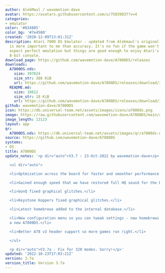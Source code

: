 ```yaml
---
author: AlekMaul / wavemotion-dave
avatar: https://avatars.githubusercontent.com/u/75039837?v=4
categories:
- emulator
color: '#834885'
color_bg: '#7e4580'
created: '2020-12-09T13:01:31Z'
description: Atari 7800 DS Emulator - updated from Alekmaul's original. Playability
  is more important to me than accuracy. It's no fun if the game won't run. So don't
  expect perfect emulation but things are good enough to enjoy Atari's last major
  8-bit console.
download_page: https://github.com/wavemotion-dave/A7800DS/releases
downloads:
  A7800DS.nds:
    size: 397824
    size_str: 388 KiB
    url: https://github.com/wavemotion-dave/A7800DS/releases/download/3.7a/A7800DS.nds
  README.md:
    size: 18612
    size_str: 18 KiB
    url: https://github.com/wavemotion-dave/A7800DS/releases/download/3.7a/README.md
github: wavemotion-dave/A7800DS
icon: https://db.universal-team.net/assets/images/icons/a7800ds.png
image: https://raw.githubusercontent.com/wavemotion-dave/A7800DS/main/arm9/gfx/bgTop.png
image_length: 13123
layout: app
qr:
  A7800DS.nds: https://db.universal-team.net/assets/images/qr/a7800ds-nds.png
source: https://github.com/wavemotion-dave/A7800DS
systems:
- DS
title: A7800DS
update_notes: '<p dir="auto">V3.7 : 23-Oct-2022 by wavemotion-dave</p>

  <ul dir="auto">

  <li>Optmization across the board for faster and smoother performance.</li>

  <li>Gained enough speed that we have restored full HQ sound for the DS-Lite.</li>

  <li>bonQ fixed graphical glitches.</li>

  <li>Keystone Koppers fixed graphical glitches.</li>

  <li>Latest homebrews added to the internal database.</li>

  <li>New configuration menu so you can tweak settings - new homebrews won''t need
  a new A7800DS.</li>

  <li>Better A78 v3 header support so more games run right.</li>

  </ul>

  <p dir="auto">V3.7a - Fix for 320 modes. Sorry!</p>'
updated: '2022-10-23T17:03:21Z'
version: 3.7a
version_title: Version 3.7a
---
```

